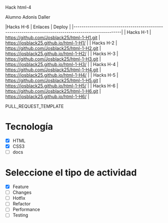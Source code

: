 Hack html-4

Alumno Adonis Daller


|Hacks   H-6 |  Enlaces | Deploy |
|-----------------------------------------------------------------------------------------------------|
| Hacks   H-1 | https://github.com/Josblack25/html-1-H1.git | https://josblack25.github.io/html-1-H1/ |
| Hacks   H-2 | https://github.com/Josblack25/html-1-H2.git | https://josblack25.github.io/html-1-H2/ |
| Hacks   H-3 | https://github.com/Josblack25/html-1-H3.git | https://josblack25.github.io/html-1-H3/ |
| Hacks   H-4 | https://github.com/Josblack25/html-1-H4.git | https://josblack25.github.io/html-1-H4/ |
| Hacks   H-5 | https://github.com/Josblack25/html-1-H5.git | https://josblack25.github.io/html-1-H5/ |
| Hacks   H-6 | https://github.com/Josblack25/html-1-H6.git | https://josblack25.github.io/html-1-H6/ | 



PULL_REQUEST_TEMPLATE
# Tecnología
- [X] HTML
- [X] CSS3
- [ ] docs

# Seleccione el tipo de actividad
- [X] Feature
- [ ] Changes
- [ ] Hotfix
- [ ] Refactor
- [ ] Performance
- [ ] Testing